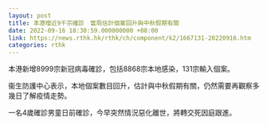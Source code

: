 ```yaml
---
layout: post
title: 本港增近9千宗確診　當局估計個案回升與中秋假期有關
date: 2022-09-16 18:30:59.000000000 +08:00
link: https://news.rthk.hk/rthk/ch/component/k2/1667131-20220916.htm
categories: rthk
---
```


本港新增8999宗新冠病毒確診，包括8868宗本地感染，131宗輸入個案。

衞生防護中心表示，本地個案數目回升，估計與中秋假期有關，仍然需要再觀察多幾日了解疫情走勢。

一名4歲確診男童日前確診，今早突然情況惡化離世，將轉交死因庭跟進。
